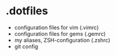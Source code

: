 # .dotfiles

* configuration files for vim (.vimrc)
* configuration files for gems (.gemrc)
* my aliases, ZSH-configuration (.zshrc)
* git config
